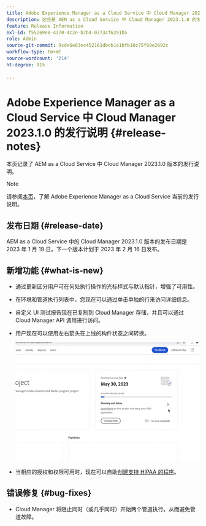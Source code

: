```yaml
---
title: Adobe Experience Manager as a Cloud Service 中 Cloud Manager 2023.1.0 的发行说明
description: 这些是 AEM as a Cloud Service 中 Cloud Manager 2023.1.0 的发行说明。
feature: Release Information
exl-id: f55269e8-4370-4c2e-b7b4-0773cf6291b5
role: Admin
source-git-commit: 9cde6e63ec452161dbeb1e1bfb10c75f89e2692c
workflow-type: tm+mt
source-wordcount: '214'
ht-degree: 91%

---
```


# Adobe Experience Manager as a Cloud Service 中 Cloud Manager 2023.1.0 的发行说明 {#release-notes}

本页记录了 AEM as a Cloud Service 中 Cloud Manager 2023.1.0 版本的发行说明。

>[!NOTE]
>
>请参阅[本页](/help/release-notes/release-notes-cloud/release-notes-current.md)，了解 Adobe Experience Manager as a Cloud Service 当前的发行说明。

## 发布日期 {#release-date}

AEM as a Cloud Service 中的 Cloud Manager 2023.1.0 版本的发布日期是 2023 年 1 月 19 日。下一个版本计划于 2023 年 2 月 16 日发布。

## 新增功能 {#what-is-new}

* 通过更新区分用户可在何处执行操作的光标样式与默认指针，增强了可用性。

* 在环境和管道执行列表中，您现在可以通过单击单独的行来访问详细信息。

* 自定义 UI 测试报告现在已复制到 Cloud Manager 存储，并且可以通过 Cloud Manager API 调用进行访问。

* 用户现在可以使用左右箭头在上线的构件状态之间转换。

  ![上线的构件转换](/help/implementing/cloud-manager/release-notes/assets/go-live-transitions.gif)

* 当相应的授权和权限可用时，现在可以自助[创建支持 HIPAA 的程序](/help/implementing/cloud-manager/getting-access-to-aem-in-cloud/creating-production-programs.md)。

## 错误修复 {#bug-fixes}

* Cloud Manager 将阻止同时（或几乎同时）开始两个管道执行，从而避免管道故障。
